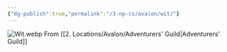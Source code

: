 ```yaml
---
{"dg-publish":true,"permalink":"/3-np-cs/avalon/wit/"}
---
```


![Wit.webp](/img/user/Images/Wit.webp)
From [[2. Locations/Avalon/Adventurers' Guild\|Adventurers' Guild]]